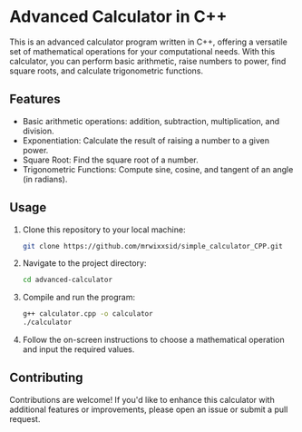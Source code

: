 # Advanced Calculator in C++

This is an advanced calculator program written in C++, offering a versatile set of mathematical operations for your computational needs. With this calculator, you can perform basic arithmetic, raise numbers to power, find square roots, and calculate trigonometric functions.

## Features

- Basic arithmetic operations: addition, subtraction, multiplication, and division.
- Exponentiation: Calculate the result of raising a number to a given power.
- Square Root: Find the square root of a number.
- Trigonometric Functions: Compute sine, cosine, and tangent of an angle (in radians).

## Usage

1. Clone this repository to your local machine:

   ```bash
   git clone https://github.com/mrwixxsid/simple_calculator_CPP.git
   ```

2. Navigate to the project directory:

   ```bash
   cd advanced-calculator
   ```

3. Compile and run the program:

   ```bash
   g++ calculator.cpp -o calculator
   ./calculator
   ```

4. Follow the on-screen instructions to choose a mathematical operation and input the required values.

## Contributing

Contributions are welcome! If you'd like to enhance this calculator with additional features or improvements, please open an issue or submit a pull request.
